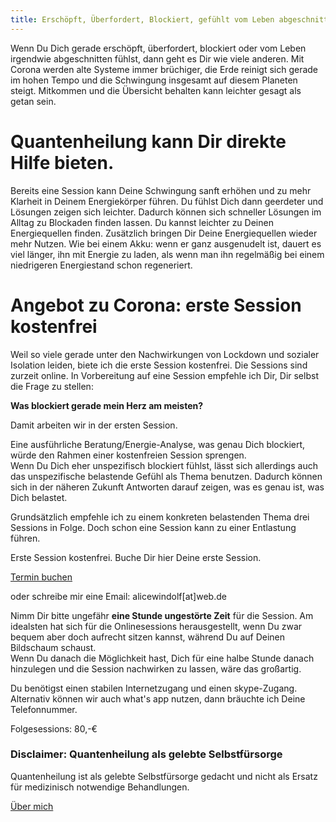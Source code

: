 ```yaml
---
title: Erschöpft, Überfordert, Blockiert, gefühlt vom Leben abgeschnitten?
---
```

Wenn Du Dich gerade erschöpft, überfordert, blockiert oder vom Leben irgendwie abgeschnitten fühlst, dann geht es Dir wie viele anderen. Mit Corona werden alte Systeme immer brüchiger, die Erde reinigt sich gerade im hohen Tempo und die Schwingung insgesamt auf diesem Planeten steigt. Mitkommen und die Übersicht behalten kann leichter gesagt als getan sein. 

# Quantenheilung kann Dir direkte Hilfe bieten. 
Bereits eine Session kann Deine Schwingung sanft erhöhen und zu mehr Klarheit in Deinem Energiekörper führen. Du fühlst Dich dann geerdeter und Lösungen zeigen sich leichter. Dadurch können sich schneller Lösungen im Alltag zu Blockaden finden lassen. Du kannst leichter zu Deinen Energiequellen finden. Zusätzlich bringen Dir Deine Energiequellen wieder mehr Nutzen. Wie bei einem Akku: wenn er ganz ausgenudelt ist, dauert es viel länger, ihn mit Energie zu laden, als wenn man ihn regelmäßig bei einem niedrigeren Energiestand schon regeneriert.

# Angebot zu Corona: erste Session kostenfrei
Weil so viele gerade unter den Nachwirkungen von Lockdown und sozialer Isolation leiden, biete ich die erste Session kostenfrei. Die Sessions sind zurzeit online. 
In Vorbereitung auf eine Session empfehle ich Dir, Dir selbst die Frage zu stellen:

**Was blockiert gerade mein Herz am meisten?** 

Damit arbeiten wir in der ersten Session. 

Eine ausführliche Beratung/Energie-Analyse, was genau Dich blockiert, würde den Rahmen einer kostenfreien Session sprengen.  
Wenn Du Dich eher unspezifisch blockiert fühlst, lässt sich allerdings auch das unspezifische belastende Gefühl als Thema benutzen. Dadurch können sich in der näheren Zukunft Antworten darauf zeigen, was es genau ist, was Dich belastet.   

Grundsätzlich empfehle ich zu einem konkreten belastenden Thema drei Sessions in Folge. Doch schon eine Session kann zu einer Entlastung führen. 

Erste Session kostenfrei.
Buche Dir hier Deine erste Session.

[Termin buchen](https://alicewindolf.youcanbook.me)

oder schreibe mir eine Email: alicewindolf[at]web.de


Nimm Dir bitte ungefähr **eine Stunde ungestörte Zeit** für die Session. Am idealsten hat sich für die Onlinesessions herausgestellt, wenn Du zwar bequem aber doch aufrecht sitzen kannst, während Du auf Deinen Bildschaum schaust.  
Wenn Du danach die Möglichkeit hast, Dich für eine halbe Stunde danach hinzulegen und die Session nachwirken zu lassen, wäre das großartig. 

Du benötigst einen stabilen Internetzugang und einen skype-Zugang. Alternativ können wir auch what's app nutzen, dann bräuchte ich Deine Telefonnummer.  

Folgesessions: 80,-€

### Disclaimer: Quantenheilung als gelebte Selbstfürsorge
Quantenheilung ist als gelebte Selbstfürsorge gedacht und nicht als Ersatz für medizinisch notwendige Behandlungen. 

[Über mich](/about/)



